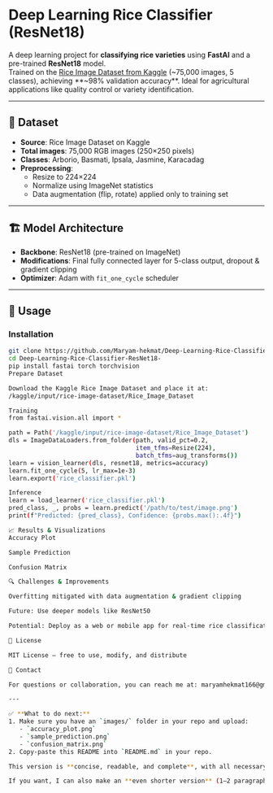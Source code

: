 # Deep Learning Rice Classifier (ResNet18)

A deep learning project for **classifying rice varieties** using **FastAI** and a pre-trained **ResNet18** model.  
Trained on the [Rice Image Dataset from Kaggle](https://www.kaggle.com) (~75,000 images, 5 classes), achieving **~98% validation accuracy**. Ideal for agricultural applications like quality control or variety identification.

---

## 🧮 Dataset

- **Source**: Rice Image Dataset on Kaggle  
- **Total images**: 75,000 RGB images (250×250 pixels)  
- **Classes**: Arborio, Basmati, Ipsala, Jasmine, Karacadag  
- **Preprocessing**:  
  - Resize to 224×224  
  - Normalize using ImageNet statistics  
  - Data augmentation (flip, rotate) applied only to training set  

---

## 🏗️ Model Architecture

- **Backbone**: ResNet18 (pre-trained on ImageNet)  
- **Modifications**: Final fully connected layer for 5-class output, dropout & gradient clipping  
- **Optimizer**: Adam with `fit_one_cycle` scheduler  

---

## 🚀 Usage

### Installation
```bash
git clone https://github.com/Maryam-hekmat/Deep-Learning-Rice-Classifier-ResNet18-.git
cd Deep-Learning-Rice-Classifier-ResNet18-
pip install fastai torch torchvision
Prepare Dataset

Download the Kaggle Rice Image Dataset and place it at:
/kaggle/input/rice-image-dataset/Rice_Image_Dataset

Training
from fastai.vision.all import *

path = Path('/kaggle/input/rice-image-dataset/Rice_Image_Dataset')
dls = ImageDataLoaders.from_folder(path, valid_pct=0.2,
                                   item_tfms=Resize(224),
                                   batch_tfms=aug_transforms())
learn = vision_learner(dls, resnet18, metrics=accuracy)
learn.fit_one_cycle(5, lr_max=1e-3)
learn.export('rice_classifier.pkl')

Inference
learn = load_learner('rice_classifier.pkl')
pred_class, _, probs = learn.predict('/path/to/test/image.png')
print(f"Predicted: {pred_class}, Confidence: {probs.max():.4f}")

📈 Results & Visualizations
Accuracy Plot

Sample Prediction

Confusion Matrix

🔍 Challenges & Improvements

Overfitting mitigated with data augmentation & gradient clipping

Future: Use deeper models like ResNet50

Potential: Deploy as a web or mobile app for real-time rice classification

📄 License

MIT License — free to use, modify, and distribute

🙋 Contact

For questions or collaboration, you can reach me at: maryamhekmat166@gmail.com

---

✅ **What to do next:**  
1. Make sure you have an `images/` folder in your repo and upload:  
   - `accuracy_plot.png`  
   - `sample_prediction.png`  
   - `confusion_matrix.png`  
2. Copy-paste this README into `README.md` in your repo.  

This version is **concise, readable, and complete**, with all necessary sections and your email.  

If you want, I can also make an **even shorter version** (1–2 paragraphs + images + email) for quick glance viewers. Do you want me to do that?

